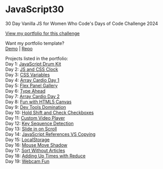 # JavaScript30
 30 Day Vanilla JS for Women Who Code's Days of Code Challenge 2024

 [View my portfolio for this challenge](https://web3kat.github.io/JavaScript30/)

 Want my portfolio template? <br />
 [Demo](https://web3kat.github.io/Portfolio-Template/) | [Repo](https://github.com/web3kat/Portfolio-Template)

 Projects listed in the portfolio: <br />
 Day 1: [JavaScript Drum Kit](https://web3kat.github.io/JavaScript30/01%20-%20JavaScript%20Drum%20Kit/) <br /> 
 Day 2: [JS and CSS Clock](https://web3kat.github.io/JavaScript30/02%20-%20JS%20and%20CSS%20Clock/) <br />
 Day 3: [CSS Variables](https://web3kat.github.io/JavaScript30/03%20-%20CSS%20Variables/) <br />
 Day 4: [Array Cardio Day 1](https://web3kat.github.io/JavaScript30/04%20-%20Array%20Cardio%20Day%201) <br />
 Day 5: [Flex Panel Gallery](https://web3kat.github.io/JavaScript30/05%20-%20Flex%20Panel%20Gallery/) <br />
 Day 6: [Type Ahead](https://web3kat.github.io/JavaScript30/06%20-%20Type%20Ahead/) <br />
 Day 7: [Array Cardio Day 2](https://web3kat.github.io/JavaScript30/07%20-%20Array%20Cardio%20Day%202/) <br />
 Day 8: [Fun with HTML5 Canvas](https://web3kat.github.io/JavaScript30/08%20-%20Fun%20with%20HTML5%20Canvas/) <br />
 Day 9: [Dev Tools Domination](https://web3kat.github.io/JavaScript30/09%20-%20Dev%20Tools%20Domination/) <br />
 Day 10: [Hold Shift and Check Checkboxes](https://web3kat.github.io/JavaScript30/10%20-%20Hold%20Shift%20and%20Check%20Checkboxes/) <br />
 Day 11: [Custom Video Player](https://web3kat.github.io/JavaScript30/11%20-%20Custom%20Video%20Player/) <br />
 Day 12: [Key Sequence Detection](https://web3kat.github.io/JavaScript30/12%20-%20Key%20Sequence%20Detection/) <br />
 Day 13: [Slide in on Scroll](https://web3kat.github.io/JavaScript30/13%20-%20Slide%20in%20on%20Scroll/) <br />
 Day 14: [JavaScript References VS Copying](https://web3kat.github.io/JavaScript30/14%20-%20JavaScript%20References%20VS%20Copying/) <br />
 Day 15: [LocalStorage](https://web3kat.github.io/JavaScript30/15%20-%20LocalStorage/) <br />
 Day 16: [Mouse Move Shadow](https://web3kat.github.io/JavaScript30/16%20-%20Mouse%20Move%20Shadow/) <br />
 Day 17: [Sort Without Articles](https://web3kat.github.io/JavaScript30/17%20-%20Sort%20Without%20Articles/) <br />
 Day 18: [Adding Up Times with Reduce](https://web3kat.github.io/JavaScript30/18%20-%20Adding%20Up%20Times%20with%20Reduce/) <br />
 Day 19: [Webcam Fun](https://web3kat.github.io/JavaScript30/19%20-%20Webcam%20Fun/) <br />

